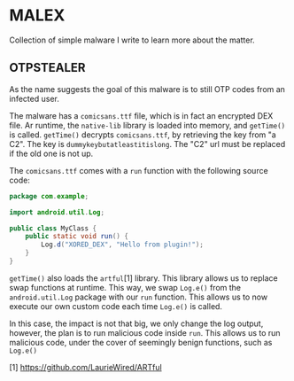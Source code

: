 # MALEX

Collection of simple malware I write to learn more about the matter.

## OTPSTEALER

As the name suggests the goal of this malware is to still OTP codes from an infected user.

The malware has a `comicsans.ttf` file, which is in fact an encrypted DEX file.
Ar runtime, the `native-lib` library is loaded into memory, and `getTime()` is called.
`getTime()` decrypts `comicsans.ttf`, by retrieving the key from "a C2".
The key is `dummykeybutatleastitislong`.
The "C2" url must be replaced if the old one is not up.

The `comicsans.ttf` comes with a `run` function with the following source code:

```java
package com.example;

import android.util.Log;

public class MyClass {
    public static void run() {
        Log.d("XORED_DEX", "Hello from plugin!");
    }
}
```

`getTime()` also loads the `artful`[1] library.
This library allows us to replace swap functions at runtime.
This way, we swap `Log.e()` from the `android.util.Log` package with our `run` function.
This allows us to now execute our own custom code each time `Log.e()` is called.

In this case, the impact is not that big, we only change the log output, however, the plan is to run malicious code inside `run`.
This allows us to run malicious code, under the cover of seemingly benign functions, such as `Log.e()`

[1] https://github.com/LaurieWired/ARTful

